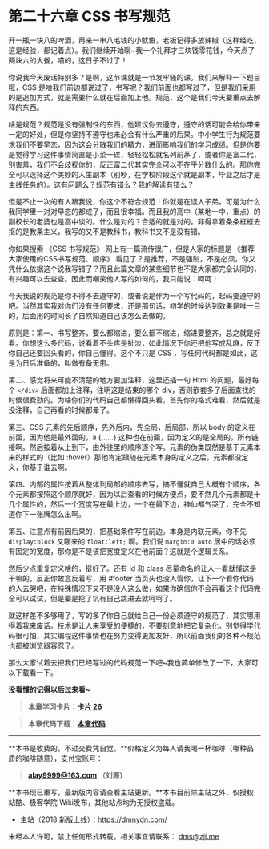 第二十六章 CSS 书写规范
===

开一瓶一块八的啤酒，再来一串八毛钱的小鱿鱼，老板记得多放辣椒（这样经吃，这是经验，都记着点）。我们继续开始聊~我一个礼拜才三块钱零花钱，今天点了两块六的大餐，喵的，这日子不过了！

你说我今天废话特别多？是啊，这节课就是一节发牢骚的课。我们来解释一下题目哦，CSS 是啥我们前边都说过了，书写呢？我们前面也都写过了，但是我们采用的是追加方式，就是需要什么就在后面加上他。规范，这个是我们今天要重点去解释的东西。

啥是规范？规范是没有强制性的东西，他建议你去遵守，遵守的话可能会给你带来一定的好处，但是你坚持不遵守也未必会有什么严重的后果。中小学生行为规范要求我们不要早恋，因为这会分散我们的精力，进而影响我们的学习成绩。但是你要是觉得学习这件事情简直是小菜一碟，轻轻松松就名列前茅了，或者你是富二代，别害羞，我们不会歧视你的，反正富二代其实完全可以不在乎分数什么的。那你完全可以选择这个美妙的人生副本（别吵，在学校阶段这个就是副本，毕业之后才是主线任务的）。这有问题么？规范有错么？我的解读有错么？

但是不止一次的有人跟我说，你这个不符合规范！你就是在误人子弟。可是为什么我同学里一对对早恋的都成了，而且很幸福。而且我的高中（某地一中，重点）的副校长的老婆也是高中谈的。什么是对的？合适的就是对的。非得拿着条条框框去抠的是教条主义，我写的又不是教科书，教科书又不是没有错。

你如果搜索 《CSS 书写规范》 网上有一篇流传很广，但是人家的标题是 《推荐大家使用的CSS书写规范、顺序》 看见了？是推荐，不是强制，不是必须，你又凭什么依据这个说我写错了？而且此篇文章的某些细节也不是大家都完全认同的，有兴趣可以去查查。因此而嘲笑他人写的如何的，我只能说：呵呵！

今天我说的规范是你不得不去遵守的，或者说是作为一个写代码的，起码要遵守的吧。当然其实我对你们没有任何要求，还是那句话，初学的时候达到效果是唯一目的，后面用的时间长了自然知道自己该怎么去做的。

原则是：第一、书写整齐，要么都缩进，要么都不缩进，缩进要整齐，总之就是好看。你想这么多代码，说看着不头疼是扯淡，如此情况下你还把他写成乱麻，反正你自己还要回头看的，你自己懂得。这个不只是 CSS ，写任何代码都是如此，这是为日后准备的，叫做有备无患。

第二、感觉将来可能不清楚的地方要加注释，这里还插一句 Html 的问题，最好每个 `</div>` 后面都加上注释，注明这是结束的哪个 div，否则嵌套多了后面查找的时候很费劲的。为啥你们的代码自己都懒得回头看，首先你的格式难看，然后就是没注释，自己再看的时候都晕了。

第三、CSS 元素的先后顺序，先外后内，先全局，后局部，所以 body 的定义在前面，因为他是最外面的，a {……} 这种也在前面，因为定义的是全局的，所有链接啊。然后按着从上到下，由外往里的顺序逐个写。元素的伪类既然是基于元素本来的样式的（比如 :hover）那他肯定跟随在元素本身的定义之后，元素都没定义，你基于谁去啊。

第四、内部的属性按着从整体到局部的顺序去写，搞不懂就自己大概有个顺序，各个元素都按照这个顺序就好，因为以后查看的时候方便点，要不然几个元素都是十几个属性的，然后一个宽度写在最上边，一个在最下边，神仙都气哭了，完全不知道你下一张牌怎么出啊。

第五、注意点有前因后果的，把基础条件写在前边。本身是内联元素，你不先 `display:block` 又哪来的 `float:left;` 啊。我们说 `margin:0 auto` 居中的话必须有固定的宽度，那你是不是该把宽度定义在他前面？这就是个逻辑关系。

然后少点重复定义啥的，挺好了。还有 id 和 class 尽量命名的让人一看就懂这是干嘛的，反正你故意反着写，用 #footer 当页头也没人管你，让下一个看你代码的人去哭吧，在特殊情况下又不是没人这么做，如果你确信你不会再看这个代码完全可以试试，但是要是挖了坑有自己跳进去就呵呵了。

就这样差不多够用了，写的多了你自己就给自己一份必须遵守的规范了，其实哪用得着我来废话。技术是让人来享受的便捷的，不要刻意地把它复杂化。别觉得学代码很可怕，其实编程这件事情也在努力变得更加友好，所以前面我们的各种不规范也都被浏览器容忍了。

那么大家试着去把我们已经写过的代码规范一下吧~我也简单修改了一下，大家可以下载看一下。

**没看懂的记得以后过来看~**

> **本章学习卡片：[卡片 26](http://coffee.zji.me/card.html?name=chapter26)**

> **本章代码下载：[本章代码](http://coffee.zji.me/show-code/26.zip)**

---

**本书是收费的，不过交费凭自觉。**价格定义为每人请我喝一杯咖啡（哪种品质的咖啡随意），支付宝账号：

> **alay9999@163.com  （刘源）**

**本书现已重写，最新版内容请查看主站更新。**本书目前除主站之外，仅授权站酷、极客学院 Wiki发布，其他站点均为无授权盗载。

* 主站（2018 新版上线）：https://dmnydn.com/

未经本人许可，禁止任何形式转载。相关事宜请联系： dms@zji.me